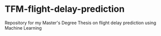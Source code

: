 # TFM-flight-delay-prediction
Repository for my Master's Degree Thesis on flight delay prediction using Machine Learning
